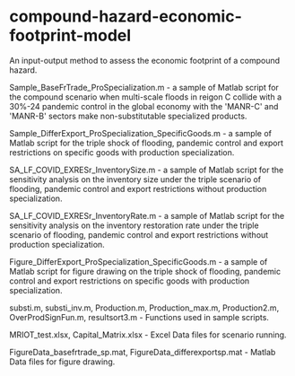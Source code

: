 # compound-hazard-economic-footprint-model
An input-output method to assess the economic footprint of a compound hazard.

Sample_BaseFrTrade_ProSpecialization.m - a sample of Matlab script for the compound scenario when multi-scale floods in reigon C collide with a 30%-24 pandemic control in the global economy with the 'MANR-C' and 'MANR-B' sectors make non-substitutable specialized products.

Sample_DifferExport_ProSpecialization_SpecificGoods.m - a sample of Matlab script for the triple shock of flooding, pandemic control and export restrictions on specific goods with production specialization.

SA_LF_COVID_EXRESr_InventorySize.m - a sample of Matlab script for the sensitivity analysis on the inventory size under the triple scenario of flooding, pandemic control and export restrictions without production specialization.

SA_LF_COVID_EXRESr_InventoryRate.m - a sample of Matlab script for the sensitivity analysis on the inventory restoration rate under the triple scenario of flooding, pandemic control and export restrictions without production specialization.

Figure_DifferExport_ProSpecialization_SpecificGoods.m - a sample of Matlab script for figure drawing on the triple shock of flooding, pandemic control and export restrictions on specific goods with production specialization.

substi.m, substi_inv.m, Production.m, Production_max.m, Production2.m, OverProdSignFun.m, resultsort3.m - Functions used in sample scripts.

MRIOT_test.xlsx, Capital_Matrix.xlsx - Excel Data files for scenario running.

FigureData_basefrtrade_sp.mat, FigureData_differexportsp.mat - Matlab Data files for figure drawing.
